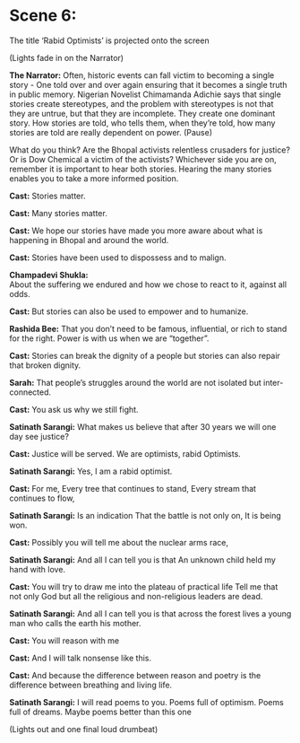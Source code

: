 # Scene 6: 
The title ‘Rabid Optimists’ is projected onto the screen

(Lights fade in on the Narrator)

**The Narrator:**
Often, historic events can fall victim to becoming a single story - One told over and over again ensuring that it becomes a single truth in public memory. Nigerian Novelist Chimamanda Adichie says that single stories create stereotypes, and the problem with stereotypes is not that they are untrue, but that they are incomplete. They create one dominant story. 
How stories are told, who tells them, when they’re told, how many stories are told are really dependent on power. (Pause)

What do you think? Are the Bhopal activists relentless crusaders for justice? Or is Dow Chemical a victim of the activists? Whichever side you are on, remember it is important to hear both stories. Hearing the many stories enables you to take a more informed position.

**Cast:**
Stories matter.

**Cast:**
Many stories matter.

**Cast:**
We hope our stories have made you more aware about what is happening in Bhopal and around the world.

**Cast:**
Stories have been used to dispossess and to malign. 

**Champadevi Shukla:**  
About the suffering we endured and how we chose to react to it, against all odds.

**Cast:**
But stories can also be used to empower and to humanize.

**Rashida Bee:**
That you don’t need to be famous, influential, or rich to stand for the right. Power is with us when we are “together”.

**Cast:**
Stories can break the dignity of a people but stories can also repair that broken dignity.

**Sarah:**
That people’s struggles around the world are not isolated but inter-connected.

**Cast:**
You ask us why we still fight.

**Satinath Sarangi:**
What makes us believe that after 30 years we will one day see justice?

**Cast:**
Justice will be served. We are optimists, rabid Optimists.

**Satinath Sarangi:**
Yes, I am a rabid optimist.

**Cast:**
For me, Every tree that continues to stand,
Every stream that continues to flow,

**Satinath Sarangi:**
Is an indication
That the battle
is not only on,
It is being won.

**Cast:**
Possibly you will tell me
about the nuclear arms race,

**Satinath Sarangi:**
And all I can tell you
is that
An unknown child
held my hand
with love.

**Cast:**
You will try to draw me
into the plateau of practical life
Tell me
that not only God but all the religious
and non-religious leaders
are dead.

**Satinath Sarangi:**
And all I can tell you
is that
across the forest lives a young man
who calls the earth
his mother.

**Cast:**
You will reason with me

**Cast:**
And I will talk nonsense like this.

**Cast:**
And because the difference between reason and poetry
is the difference between breathing and living life.

**Satinath Sarangi:**
I will read poems to you.
Poems full of optimism.
Poems full of dreams.
Maybe poems better than this one

(Lights out and one final loud drumbeat)